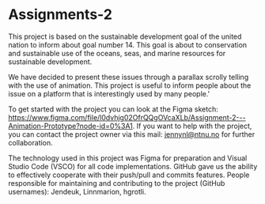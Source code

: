 # Assignments-2
This project is based on the sustainable development goal of the united nation to inform about goal number 14. This goal is about to conservation and sustainable use of the oceans, seas, and marine resources for sustainable development.

We have decided to present these issues through a parallax scrolly telling with the use of animation.
This project is useful to inform people about the issue on a platform that is interestingly used by many people.'

To get started with the project you can look at the Figma sketch: https://www.figma.com/file/l0dvhjg02OfrQQgOVcaXLb/Assignment-2---Animation-Prototype?node-id=0%3A1. If you want to help with the project, you can contact the project owner via this mail: jennynl@ntnu.no for further collaboration.

The technology used in this project was Figma for preparation and Visual Studio Code (VSCO) for all code implementations. GitHub gave us the ability to effectively cooperate with their push/pull and commits features.
People responsible for maintaining and contributing to the project (GitHub usernames): Jendeuk, Linnmarion, hgrotli.
